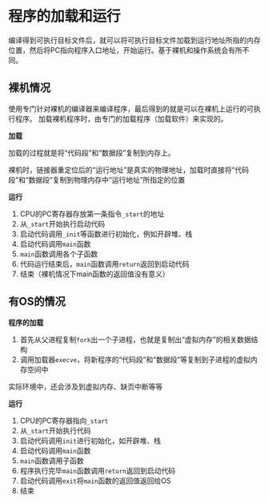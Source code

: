 # 程序的加载和运行

编译得到可执行目标文件后，就可以将可执行目标文件加载到运行地址所指的内存位置，然后将PC指向程序入口地址，开始运行。基于裸机和操作系统会有所不同。

## 裸机情况

使用专门针对裸机的编译器来编译程序，最后得到的就是可以在裸机上运行的可执行程序。 加载裸机程序时，由专门的加载程序（加载软件）来实现的。

**加载**

加载的过程就是将“代码段”和“数据段”复制到内存上。

裸机时，链接器重定位后的“运行地址”是真实的物理地址，加载时直接将“代码段”和“数据段”复制到物理内存中“运行地址”所指定的位置

**运行**

1. CPU的PC寄存器存放第一条指令`_start`的地址
2. 从`_start`开始执行启动代码
3. 启动代码调用`_init`等函数进行初始化，例如开辟堆、栈
4. 启动代码调用`main`函数
5. `main`函数调用各个子函数
6. 代码运行结束后，`main`函数调用`return`返回到启动代码
7. 结束（裸机情况下main函数的返回值没有意义）

## 有OS的情况

**程序的加载**

1. 首先从父进程复制`fork`出一个子进程，也就是复制出“虚拟内存”的相关数据结构
2. 调用加载器`execve`，将新程序的“代码段”和“数据段”等复制到子进程的虚拟内存空间中

实际环境中，还会涉及到虚拟内存、缺页中断等等

**运行**

1. CPU的PC寄存器指向`_start`
2. 从`_start`开始执行代码
3. 启动代码调用`init`进行初始化，如开辟堆、栈
4. 启动代码调用`main`函数
5. `main`函数调用子函数
6. 程序执行完毕`main`函数调用`return`返回到启动代码
7. 启动代码调用`exit`将`main`函数的返回值返回给OS
8. 结束
